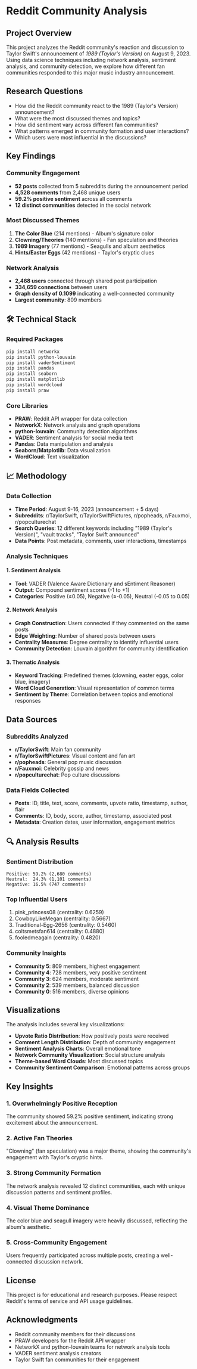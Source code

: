 # Reddit Community Analysis

## Project Overview

This project analyzes the Reddit community's reaction and discussion to Taylor Swift's announcement of *1989 (Taylor's Version)* on August 9, 2023. Using data science techniques including network analysis, sentiment analysis, and community detection, we explore how different fan communities responded to this major music industry announcement.

## Research Questions

- How did the Reddit community react to the 1989 (Taylor's Version) announcement?
- What were the most discussed themes and topics?
- How did sentiment vary across different fan communities?
- What patterns emerged in community formation and user interactions?
- Which users were most influential in the discussions?

## Key Findings

### Community Engagement
- **52 posts** collected from 5 subreddits during the announcement period
- **4,528 comments** from 2,468 unique users
- **59.2% positive sentiment** across all comments
- **12 distinct communities** detected in the social network

### Most Discussed Themes
1. **The Color Blue** (214 mentions) - Album's signature color
2. **Clowning/Theories** (140 mentions) - Fan speculation and theories
3. **1989 Imagery** (77 mentions) - Seagulls and album aesthetics
4. **Hints/Easter Eggs** (42 mentions) - Taylor's cryptic clues

### Network Analysis
- **2,468 users** connected through shared post participation
- **334,659 connections** between users
- **Graph density of 0.1099** indicating a well-connected community
- **Largest community**: 809 members

## 🛠️ Technical Stack

### Required Packages
```bash
pip install networkx
pip install python-louvain
pip install vaderSentiment
pip install pandas
pip install seaborn
pip install matplotlib
pip install wordcloud
pip install praw
```

### Core Libraries
- **PRAW**: Reddit API wrapper for data collection
- **NetworkX**: Network analysis and graph operations
- **python-louvain**: Community detection algorithms
- **VADER**: Sentiment analysis for social media text
- **Pandas**: Data manipulation and analysis
- **Seaborn/Matplotlib**: Data visualization
- **WordCloud**: Text visualization


## 📈 Methodology

### Data Collection
- **Time Period**: August 9-16, 2023 (announcement + 5 days)
- **Subreddits**: r/TaylorSwift, r/TaylorSwiftPictures, r/popheads, r/Fauxmoi, r/popculturechat
- **Search Queries**: 12 different keywords including "1989 (Taylor's Version)", "vault tracks", "Taylor Swift announced"
- **Data Points**: Post metadata, comments, user interactions, timestamps

### Analysis Techniques

#### 1. Sentiment Analysis
- **Tool**: VADER (Valence Aware Dictionary and sEntiment Reasoner)
- **Output**: Compound sentiment scores (-1 to +1)
- **Categories**: Positive (≥0.05), Negative (≤-0.05), Neutral (-0.05 to 0.05)

#### 2. Network Analysis
- **Graph Construction**: Users connected if they commented on the same posts
- **Edge Weighting**: Number of shared posts between users
- **Centrality Measures**: Degree centrality to identify influential users
- **Community Detection**: Louvain algorithm for community identification

#### 3. Thematic Analysis
- **Keyword Tracking**: Predefined themes (clowning, easter eggs, color blue, imagery)
- **Word Cloud Generation**: Visual representation of common terms
- **Sentiment by Theme**: Correlation between topics and emotional responses

## Data Sources

### Subreddits Analyzed
- **r/TaylorSwift**: Main fan community
- **r/TaylorSwiftPictures**: Visual content and fan art
- **r/popheads**: General pop music discussion
- **r/Fauxmoi**: Celebrity gossip and news
- **r/popculturechat**: Pop culture discussions

### Data Fields Collected
- **Posts**: ID, title, text, score, comments, upvote ratio, timestamp, author, flair
- **Comments**: ID, body, score, author, timestamp, associated post
- **Metadata**: Creation dates, user information, engagement metrics

## 🔍 Analysis Results

### Sentiment Distribution
```
Positive: 59.2% (2,680 comments)
Neutral:  24.3% (1,101 comments)
Negative: 16.5% (747 comments)
```

### Top Influential Users
1. pink_princess08 (centrality: 0.6259)
2. CowboyLikeMegan (centrality: 0.5667)
3. Traditional-Egg-2656 (centrality: 0.5460)
4. coltsmetsfan614 (centrality: 0.4880)
5. fooledmeagain (centrality: 0.4820)

### Community Insights
- **Community 5**: 809 members, highest engagement
- **Community 4**: 728 members, very positive sentiment
- **Community 3**: 624 members, moderate sentiment
- **Community 2**: 539 members, balanced discussion
- **Community 0**: 516 members, diverse opinions

## Visualizations

The analysis includes several key visualizations:
- **Upvote Ratio Distribution**: How positively posts were received
- **Comment Length Distribution**: Depth of community engagement
- **Sentiment Analysis Charts**: Overall emotional tone
- **Network Community Visualization**: Social structure analysis
- **Theme-based Word Clouds**: Most discussed topics
- **Community Sentiment Comparison**: Emotional patterns across groups

## Key Insights

### 1. Overwhelmingly Positive Reception
The community showed 59.2% positive sentiment, indicating strong excitement about the announcement.

### 2. Active Fan Theories
"Clowning" (fan speculation) was a major theme, showing the community's engagement with Taylor's cryptic hints.

### 3. Strong Community Formation
The network analysis revealed 12 distinct communities, each with unique discussion patterns and sentiment profiles.

### 4. Visual Theme Dominance
The color blue and seagull imagery were heavily discussed, reflecting the album's aesthetic.

### 5. Cross-Community Engagement
Users frequently participated across multiple posts, creating a well-connected discussion network.


## License

This project is for educational and research purposes. Please respect Reddit's terms of service and API usage guidelines.

## Acknowledgments

- Reddit community members for their discussions
- PRAW developers for the Reddit API wrapper
- NetworkX and python-louvain teams for network analysis tools
- VADER sentiment analysis creators
- Taylor Swift fan communities for their engagement

